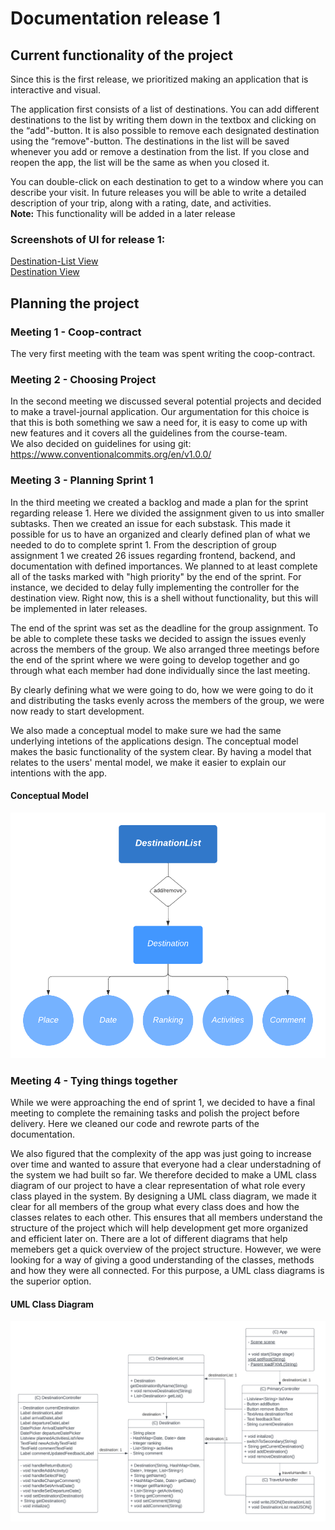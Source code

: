 # Documentation release 1

## Current functionality of the project
Since this is the first release, we prioritized making an application that is interactive and visual. 

The application first consists of a list of destinations. You can add different destinations to the list by writing them down in the textbox and clicking on the “add"-button. It is also possible to remove each designated destination using the “remove"-button. The destinations in the list will be saved whenever you add or remove a destination from the list. If you close and reopen the app, the list will be the same as when you closed it.

You can double-click on each destination to get to a window where you can describe your visit. In future releases you will be able to write a detailed description of your trip, along with a rating, date, and activities.  
**Note:** This functionality will be added in a later release

### Screenshots of UI for release 1:  
[Destination-List View](../pictures/destinationList.png)  
[Destination View](../pictures/destination.png)

## Planning the project

### Meeting 1 - Coop-contract
The very first meeting with the team was spent writing the coop-contract.  

### Meeting 2 - Choosing Project
In the second meeting we discussed several potential projects and decided to make a travel-journal application. Our argumentation for this choice is that this is both something we saw a need for, it is easy to come up with new features and it covers all the guidelines from the course-team.  
We also decided on guidelines for using git:
https://www.conventionalcommits.org/en/v1.0.0/


### Meeting 3 - Planning Sprint 1
In the third meeting we created a backlog and made a plan for the sprint regarding release 1. Here we divided the assignment given to us into smaller subtasks. Then we created an issue for each substask. This made it possible for us to have an organized and clearly defined plan of what we needed to do to complete sprint 1. From the description of group assignment 1 we created 26 issues regarding frontend, backend, and documentation with defined importances. We planned to at least complete all of the tasks marked with "high priority" by the end of the sprint. For instance, we decided to delay fully implementing the controller for the destination view. Right now, this is a shell without functionality, but this will be implemented in later releases.

The end of the sprint was set as the deadline for the group assignment. To be able to complete these tasks we decided to assign the issues evenly across the members of the group. We also arranged three meetings before the end of the sprint where we were going to develop together and go through what each member had done individually since the last meeting.

By clearly defining what we were going to do, how we were going to do it and distributing the tasks evenly across the members of the group, we were now ready to start development.

We also made a conceptual model to make sure we had the same underlying intetions of the applications design. The conceptual model makes the basic functionality of the system clear. By having a model that relates to the users' mental model, we make it easier to explain our intentions with the app.

#### Conceptual Model
![image info](/pictures/ConceptualModel.png)


### Meeting 4 - Tying things together
While we were approaching the end of sprint 1, we decided to have a final meeting to complete the remaining tasks and polish the project before delivery. Here we cleaned our code and rewrote parts of the documentation.

We also figured that the complexity of the app was just going to increase over time and wanted to assure that everyone had a clear understadning of the system we had built so far. We therefore decided to make a UML class diagram of our project to have a clear representation of what role every class played in the system. By designing a UML class diagram, we made it clear for all members of the group what every class does and how the classes relates to each other. This ensures that all members understand the structure of the project which will help development get more organized and efficient later on. There are a lot of different diagrams that help memebers get a quick overview of the project structure. However, we were looking for a way of giving a good understanding of the classes, methods and how they were all connected. For this purpose, a UML class diagrams is the superior option.

#### UML Class Diagram
![image info](/pictures/ClassDiagram.png)